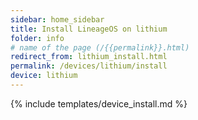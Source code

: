```yaml
---
sidebar: home_sidebar
title: Install LineageOS on lithium
folder: info
# name of the page (/{{permalink}}.html)
redirect_from: lithium_install.html
permalink: /devices/lithium/install
device: lithium
---
```

{% include templates/device_install.md %}
